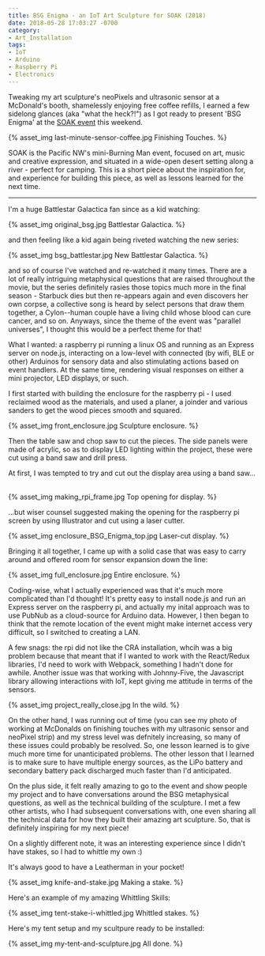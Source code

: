 ```yaml
---
title: BSG Enigma - an IoT Art Sculpture for SOAK (2018)
date: 2018-05-28 17:03:27 -0700
category: 
- Art_Installation
tags: 
- IoT
- Arduino
- Raspberry Pi
- Electronics
---
```


Tweaking my art sculpture's neoPixels and ultrasonic sensor at a McDonald's booth, shamelessly enjoying free coffee refills, I earned a few sidelong glances (aka "what the heck?!") as I got ready to present 'BSG Enigma' at the [SOAK event](http://soakpdx.com/) this weekend. 
&nbsp;

{% asset_img last-minute-sensor-coffee.jpg Finishing Touches. %}

SOAK is the Pacific NW's mini-Burning Man event, focused on art, music and creative expression, and situated in a wide-open desert setting along a river - perfect for camping. This is a short piece about the inspiration for, and experience for building this piece, as well as  lessons learned for the next time.
&nbsp;

---------------

I'm a huge Battlestar Galactica fan since as a kid watching: 
&nbsp;

{% asset_img original_bsg.jpg Battlestar Galactica. %}

and then feeling like a kid again being riveted watching the new series:
&nbsp;

{% asset_img bsg_battlestar.jpg New Battlestar Galactica. %}


 and so of course I've watched and re-watched it many times. There are a lot of really intriguing metaphysical questions that are raised throughout the movie, but the series definitely rasies those topics much more in the final season - Starbuck dies but then re-appears again and even discovers her own corpse, a collective song is heard by select persons that draw them together, a Cylon--human couple have a living child whose blood can cure cancer, and so on. Anyways, since the theme of the event was "parallel universes", I thought this would be a perfect theme for that!

What I wanted: a raspberry pi running a linux OS and running as an Express server on node.js, interacting on a low-level with connected (by wifi, BLE or other) Arduinos for sensory data and also stimulating actions based on event handlers. At the same time, rendering visual responses on either a mini projector, LED displays, or such. 

I first started with building the enclosure for the raspberry pi - I used reclaimed wood as the materials, and used a planer, a joinder and various sanders to get the wood pieces smooth and squared. 
&nbsp;

{% asset_img front_enclosure.jpg Sculpture enclosure. %}

Then the table saw and chop saw to cut the pieces. The side panels were made of acrylic, so as to display LED lighting within the project, these were cut using a band saw and drill press. 

At first, I was tempted to try and cut out the display area using a band saw...
&nbsp;

{% asset_img making_rpi_frame.jpg Top opening for display. %}

...but wiser counsel suggested making the opening for the raspberry pi screen by using Illustrator and cut using a laser cutter.
&nbsp;

{% asset_img enclosure_BSG_Enigma_top.jpg Laser-cut display. %}

Bringing it all together, I came up with a solid case that was easy to carry around and offered room for sensor expansion down the line:
&nbsp;

{% asset_img full_enclosure.jpg Entire enclosure. %}


Coding-wise, what I actually experienced was that it's much more complicated than I'd thought! It's pretty easy to install node.js and run an Express server on the raspberry pi, and actually my inital approach was to use PubNub as a cloud-source for Arduino data. However, I then began to think that the remote location of the event might make internet access very difficult, so I switched to creating a LAN.

A few snags: the rpi did not like the CRA installation, whcih was a big problem because that meant that if I wanted to work with the React/Redux libraries, I'd need to work with Webpack, something I hadn't done for awhile. Another issue was that working with Johnny-Five, the Javascript library allowing interactions with IoT, kept giving me attitude in terms of the sensors.
&nbsp;

{% asset_img project_really_close.jpg In the wild. %}

On the other hand, I was running out of time (you can see my photo of working at McDonalds on finishing touches with my ultrasonic sensor and neoPixel strip) and my stress level was defnitely increasing, so many of these issues could probably be resolved. So, one lesson learned is to give much more time for unanticipated problems. The other lesson that I learned is to make sure to have multiple energy sources, as the LiPo battery and secondary battery pack discharged much faster than I'd anticipated.

On the plus side, it felt really amazing to go to the event and show people my project and to have conversations around the BSG metaphysical questions, as well as the technical building of the sculpture. I met a few other artists, who I had subsequent conversations with, one even sharing all the technical data for how they built their amazing art sculpture. So, that is definitely inspiring for my next piece!

On a slightly different note, it was an interesting experience since I didn't have stakes, so I had to whittle my own :)

It's always good to have a Leatherman in your pocket!
&nbsp;

{% asset_img knife-and-stake.jpg Making a stake. %}


Here's an example of my amazing Whittling Skills:
&nbsp;

{% asset_img tent-stake-i-whittled.jpg Whittled stakes. %}


Here's my tent setup and my scultpure ready to be installed:
&nbsp;

{% asset_img my-tent-and-sculpture.jpg All done. %}
